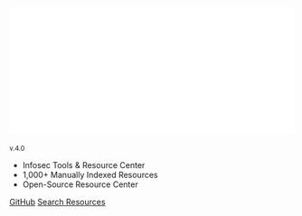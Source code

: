 ![logo](/docs/img/infosecHouseBannerTransparent.png)

<small>v.4.0</small>

- Infosec Tools & Resource Center
- 1,000+ Manually Indexed Resources
- Open-Source Resource Center

[GitHub](https://github.com/InfosecHouse/InfosecHouse)
[Search Resources](#introduction)
